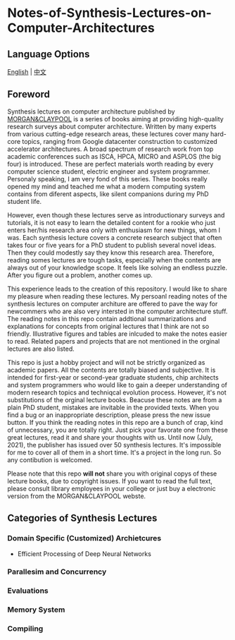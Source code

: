 # Notes-of-Synthesis-Lectures-on-Computer-Architectures

## Language Options

[English](/REDAME.md) | [中文](/Chinese/README.md)

## Foreword

Synthesis lectures on computer architecture published by [MORGAN&CLAYPOOL](https://www.morganclaypool.com/toc/cac/1/1) is a series of books aiming at providing high-quality research surveys about computer architecture. Written by many experts from various cutting-edge research areas, these lectures cover many hard-core topics, ranging from Google datacenter construction to customized accelerator architectures. A broad spectrum of research work from top academic conferences such as ISCA, HPCA, MICRO and ASPLOS (the big four) is introduced. These are perfect materials worth reading by every computer science student, electric engineer and system programmer. Personaly speaking, I am very fond of this series. These books really opened my mind and teached me what a modern computing system contains from diferent aspects, like silent companions during my PhD student life.   

However, even though these lectures serve as introductionary surveys and tutorials, it is not easy to learn the detailed content for a rookie who just enters her/his research area only with enthusiasm for new things, whom I was. Each synthesis lecture covers a concrete research subject that often takes four or five years for a PhD student to publish several novel ideas. Then they could modestly say they know this research area. Therefore, reading somes lectures are tough tasks, especially when the contents are always out of your knowledge scope. It feels like solving an endless puzzle. After you figure out a problem, another comes up.  

This experience leads to the creation of this repository. I would like to share my pleasure when reading these lectures. My persoanl reading notes of the synthesis lectures on computer architure are offered to pave the way for newcommers who are also very intersted in the computer architecture stuff. The reading notes in this repo contain addtional summarizations and explanations for concepts from original lectures that I think are not so friendly. Illustrative figures and tables are inlcuded to make the notes easier to read. Related papers and projects that are not mentioned in the orginal lectures are also listed. 


This repo is just a hobby project and will not be strictly organized as academic papers.  All the contents are totally biased and subjective. 
It is intended for first-year or second-year graduate students, chip architects and system programmers who would like to gain a deeper understanding of modern research topics and techniqcal evolution process. However, it's not substitutions of the orginal lecture books. Beacuse these notes are from a plain PhD student, mistakes are invitable in the provided texts. When you find a bug or an inappropriate description, please press the new issue button. If you think the reading notes in this repo are a bunch of crap, kind of unnecessary, you are totally right. Just pick your favorate one from these great lectures, read it and share your thoughts with us. Until now (July, 2021), the publisher has issued over 50 synthesis lectures. It's impossible for me to cover all of them in a short time. It's a project in the long run. So any contibution is welcomed.

Please note that this repo __will not__ share you with original copys of these lecture books, due to copyright issues. If you want to read the full text, please consult library employees in your college or just buy a electronic version from the MORGAN&CLAYPOOL webste.


## Categories of Synthesis Lectures

### Domain Specific (Customized) Archietcures
- Efficient Processing of Deep Neural Networks 

### Parallesim and Concurrency

### Evaluations

### Memory System

### Compiling

### 


